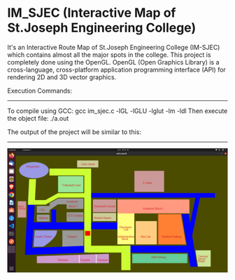 # IM_SJEC (Interactive Map of St.Joseph Engineering College)

It's an Interactive Route Map of St.Joseph Engineering College (IM-SJEC) which contains almost all the major spots in the college.
This project is completely done using the OpenGL.
OpenGL (Open Graphics Library) is a cross-language, cross-platform application programming interface (API) for rendering 2D and 3D vector graphics.

Execution Commands:
__________________________________________________________________

To compile using GCC: gcc im_sjec.c -lGL -lGLU -lglut -lm -ldl
Then execute the object file: ./a.out

The output of the project will be similar to this:
__________________________________________________________________

![alt text](./map.png)
